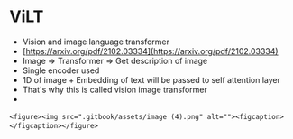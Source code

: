 # ViLT

* Vision and image language transformer
* [https://arxiv.org/pdf/2102.03334](https://arxiv.org/pdf/2102.03334)
* Image ⇒ Transformer ⇒ Get description of image
* Single encoder used
* 1D of image + Embedding of text will be passed to self attention layer
* That's why this is called vision image transformer
*

    <figure><img src=".gitbook/assets/image (4).png" alt=""><figcaption></figcaption></figure>
